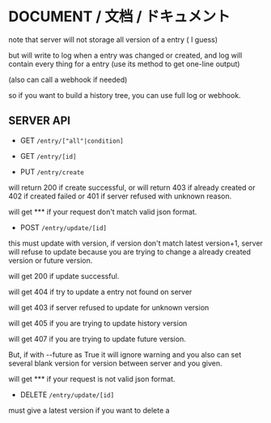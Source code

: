# DOCUMENT / 文档 / ドキュメント

note that server will not storage all version of a entry ( I guess)

but will write to log when a entry was changed or created, and log will contain every thing for a entry (use its method to get one-line output)

(also can call a webhook if needed)

so if you want to build a history tree, you can use full log or webhook.

## SERVER API

* GET `/entry/["all"|condition]`

* GET `/entry/[id]`

* PUT `/entry/create`

will return 200 if create successful, or will return 403 if already created or 402 if created failed or 401 if server refused with unknown reason.

will get *** if your request don't match valid json format.

* POST `/entry/update/[id]`

this must update with version, if version don't match latest version+1, server will refuse to update because you are trying to change a already created version or future version.

will get 200 if update successful.

will get 404 if try to update a entry not found on server 

will get 403 if server refused to update for unknown version

will get 405 if you are trying to update history version

will get 407 if you are trying to update future version.

But, if with --future as True it will ignore warning and you also can set several blank version for version between server and you given.

will get *** if your request is not valid json format.

* DELETE `/entry/update/[id]`

must give a latest version if you want to delete a 

